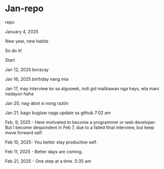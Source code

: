 # Jan-repo
repo


January 4, 2025

New year, new habits



So do it!

Start

Jan 12, 2025 boracay

Jan 16, 2025 birthday nang mia

Jan 17, may interview ko sa algoseek, indi gid malikawan nga hays, wla mani nadayon haha

Jan 20, nag-abot si nong raztin

Jan 21, bago bugtaw naga update sa github 7:02 am

Feb, 9, 2025 - Here motivated to become a programmer or web developer. But I become despondent in Feb 7, due to a failed final interview, but keep move forward self.

Feb 10, 2025- You better stay productive self.

Feb 11, 2025 - Better days are coming.

Feb 21, 2025 - One step at a time. 5:35 am
